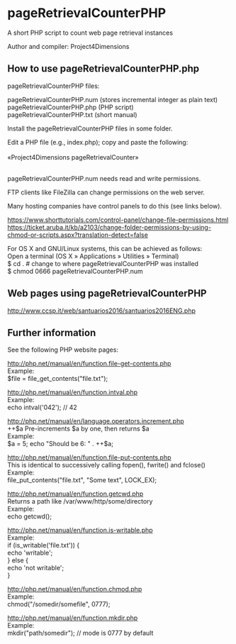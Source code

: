 # pageRetrievalCounterPHP

A short PHP script to count web page retrieval instances

Author and compiler: Project4Dimensions


How to use pageRetrievalCounterPHP.php
--------------------------------------

pageRetrievalCounterPHP files:

  pageRetrievalCounterPHP.num (stores incremental integer as plain text)  
  pageRetrievalCounterPHP.php (PHP script)  
  pageRetrievalCounterPHP.txt (short manual)

Install the pageRetrievalCounterPHP files in some folder.

Edit a PHP file (e.g., index.php); copy and paste the following:  
<span>  
    «Project4Dimensions pageRetrievalCounter»  
    <?php  
    $file = "pageRetrievalCounterPHP.num";  
        $current = file_get_contents($file);  
        $current = intval($current);  
        // Write contents to a file  
        // using the LOCK_EX flag to prevent anyone else writing to the file at the same time  
        file_put_contents($file, ++$current, LOCK_EX);  
        echo file_get_contents($file);  
    ?>  
</span>

pageRetrievalCounterPHP.num needs read and write permissions.

FTP clients like FileZilla can change permissions on the web server.

Many hosting companies have control panels to do this (see links below).

https://www.shorttutorials.com/control-panel/change-file-permissions.html  
https://ticket.aruba.it/kb/a2103/change-folder-permissions-by-using-chmod-or-scripts.aspx?translation-detect=false

For OS X and GNU/Linux systems, this can be achieved as follows:  
    Open a terminal (OS X » Applications » Utilities » Terminal)  
    $ cd . # change to where pageRetrievalCounterPHP was installed  
    $ chmod  0666 pageRetrievalCounterPHP.num  


Web pages using pageRetrievalCounterPHP
---------------------------------------

http://www.ccsp.it/web/santuarios2016/santuarios2016ENG.php


Further information
-------------------

See the following PHP website pages:

http://php.net/manual/en/function.file-get-contents.php  
    Example:  
    $file = file_get_contents("file.txt");  

http://php.net/manual/en/function.intval.php  
    Example:  
    echo intval('042'); // 42  

http://php.net/manual/en/language.operators.increment.php  
    ++$a  Pre-increments $a by one, then returns $a  
    Example:  
    $a = 5;  
    echo "Should be 6: " . ++$a;

http://php.net/manual/en/function.file-put-contents.php  
    This is identical to successively calling fopen(), fwrite() and fclose()  
    Example:  
    file_put_contents("file.txt", "Some text", LOCK_EX);  

http://php.net/manual/en/function.getcwd.php  
    Returns a path like /var/www/http/some/directory  
    Example:  
    echo getcwd();  

http://php.net/manual/en/function.is-writable.php  
    Example:  
    if (is_writable('file.txt')) {  
        echo 'writable';  
    } else {  
        echo 'not writable';  
    }

http://php.net/manual/en/function.chmod.php  
    Example:  
    chmod("/somedir/somefile", 0777);  

http://php.net/manual/en/function.mkdir.php  
    Example:  
    mkdir("path/somedir");  // mode is 0777 by default  
